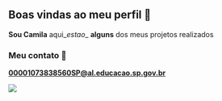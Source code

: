 ## Boas vindas ao meu perfil 👋

**Sou Camila** aqui_*estao*_ **alguns** dos meus projetos realizados

### Meu contato 📧

**00001073838560SP@al.educacao.sp.gov.br**

  ![](https://tenor.com/pt-BR/view/emy-d%C3%A9part-gif-18075952005016085494) 
